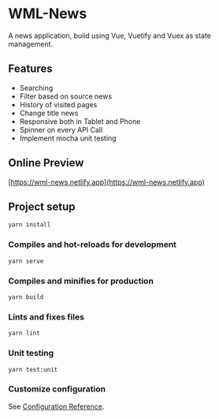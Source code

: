 # WML-News

A news application, build using Vue, Vuetify and Vuex as state management.

## Features

 - Searching
 - Filter based on source news
 - History of visited pages
 - Change title news
 - Responsive both in Tablet and Phone
 - Spinner on every API Call
 - Implement mocha unit testing

## Online Preview

[https://wml-news.netlify.app](https://wml-news.netlify.app)


## Project setup 
```
yarn install
```

### Compiles and hot-reloads for development
```
yarn serve
```

### Compiles and minifies for production
```
yarn build
```

### Lints and fixes files
```
yarn lint
```

### Unit testing
```
yarn test:unit
````

### Customize configuration
See [Configuration Reference](https://cli.vuejs.org/config/).
